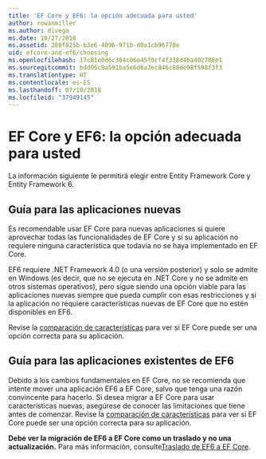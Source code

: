 ```yaml
---
title: 'EF Core y EF6: la opción adecuada para usted'
author: rowanmiller
ms.author: divega
ms.date: 10/27/2016
ms.assetid: 288f825b-b3e6-4096-971b-d0a1cb96770e
uid: efcore-and-ef6/choosing
ms.openlocfilehash: 17c81e0d6c384c06e45f0cf4f338d4ba402788e1
ms.sourcegitcommit: bdd06c9a591ba5e6d6a3ec046c80de98f598f3f3
ms.translationtype: HT
ms.contentlocale: es-ES
ms.lasthandoff: 07/10/2018
ms.locfileid: "37949145"
---
```

# <a name="ef-core-and-ef6-which-one-is-right-for-you"></a>EF Core y EF6: la opción adecuada para usted

La información siguiente le permitirá elegir entre Entity Framework Core y Entity Framework 6.

## <a name="guidance-for-new-applications"></a>Guía para las aplicaciones nuevas

Es recomendable usar EF Core para nuevas aplicaciones si quiere aprovechar todas las funcionalidades de EF Core y si su aplicación no requiere ninguna característica que todavía no se haya implementado en EF Core.

EF6 requiere .NET Framework 4.0 (o una versión posterior) y solo se admite en Windows (es decir, que no se ejecuta en .NET Core y no se admite en otros sistemas operativos), pero sigue siendo una opción viable para las aplicaciones nuevas siempre que pueda cumplir con esas restricciones y si la aplicación no requiere características nuevas de EF Core que no estén disponibles en EF6.

Revise la [comparación de características](features.md) para ver si EF Core puede ser una opción correcta para su aplicación.

## <a name="guidance-for-existing-ef6-applications"></a>Guía para las aplicaciones existentes de EF6

Debido a los cambios fundamentales en EF Core, no se recomienda que intente mover una aplicación EF6 a EF Core, salvo que tenga una razón convincente para hacerlo. Si desea migrar a EF Core para usar características nuevas, asegúrese de conocer las limitaciones que tiene antes de comenzar. Revise la [comparación de características](features.md) para ver si EF Core puede ser una opción correcta para su aplicación.

**Debe ver la migración de EF6 a EF Core como un traslado y no una actualización.** Para más información, consulte[Traslado de EF6 a EF Core](porting/index.md).
